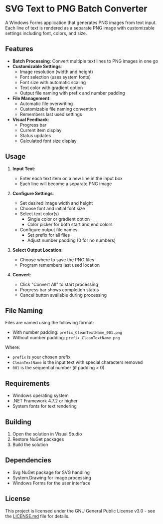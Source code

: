 # SVG Text to PNG Batch Converter

A Windows Forms application that generates PNG images from text input. Each line of text is rendered as a separate PNG image with customizable settings including font, colors, and size.

## Features

- **Batch Processing**: Convert multiple text lines to PNG images in one go
- **Customizable Settings**:
  - Image resolution (width and height)
  - Font selection (uses system fonts)
  - Font size with automatic scaling
  - Text color with gradient option
  - Output file naming with prefix and number padding
- **File Management**:
  - Automatic file overwriting
  - Customizable file naming convention
  - Remembers last used settings
- **Visual Feedback**:
  - Progress bar
  - Current item display
  - Status updates
  - Calculated font size display

## Usage

1. **Input Text**:
   - Enter each text item on a new line in the input box
   - Each line will become a separate PNG image

2. **Configure Settings**:
   - Set desired image width and height
   - Choose font and initial font size
   - Select text color(s)
     - Single color or gradient option
     - Color picker for both start and end colors
   - Configure output file names
     - Set prefix for all files
     - Adjust number padding (0 for no numbers)

3. **Select Output Location**:
   - Choose where to save the PNG files
   - Program remembers last used location

4. **Convert**:
   - Click "Convert All" to start processing
   - Progress bar shows completion status
   - Cancel button available during processing

## File Naming

Files are named using the following format:
- With number padding: `prefix_CleanTextName_001.png`
- Without number padding: `prefix_CleanTextName.png`

Where:
- `prefix` is your chosen prefix
- `CleanTextName` is the input text with special characters removed
- `001` is the sequential number (if padding > 0)

## Requirements

- Windows operating system
- .NET Framework 4.7.2 or higher
- System fonts for text rendering

## Building

1. Open the solution in Visual Studio
2. Restore NuGet packages
3. Build the solution

## Dependencies

- Svg NuGet package for SVG handling
- System.Drawing for image processing
- Windows Forms for the user interface

## License

This project is licensed under the GNU General Public License v3.0 - see the [LICENSE.md](LICENSE.md) file for details.